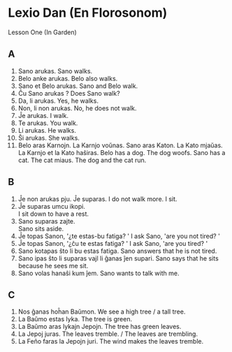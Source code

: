 # Lexio Dan (En Florosonom)

Lesson One (In Garden)

## A

1. Sano arukas. 
  Sano walks. 
1. Belo anke arukas. 
  Belo also walks. 
1. Sano et Belo arukas. 
  Sano and Belo walk. 
1. Ĉu Sano arukas ? 
  Does Sano walk? 
1. Da, li arukas. 
  Yes, he walks. 
1. Non, li non arukas. 
  No, he does not walk. 
1. Ĵe arukas. 
  I walk. 
1. Te arukas. 
  You walk. 
1. Li arukas. 
  He walks. 
1. Ŝi arukas. 
  She walks. 
1. Belo aras Karnojn. La Karnjo voŭnas. Sano aras Katon. La Kato mjaŭas. 
La Karnjo et la Kato haŝiras. 
  Belo has a dog. The dog woofs. Sano has a cat. The cat miaus. The dog and the cat run. 

## B

1. Ĵe non arukas pju. Ĵe suparas. 
  I do not walk more. I sit. 
1. Ĵe suparas umcu ikopi.  
  I sit down to have a rest. 
1. Sano suparas zajte.  
  Sano sits aside. 
1. Ĵe topas Sanon, '¿te estas-bu fatiga? ' 
  I ask Sano, 'are you not tired? '
1. Ĵe topas Sanon, '¿ĉu te estas fatiga? ' 
  I ask Sano, 'are you tired? '
1. Sano kotapas ŝto li bu estas fatiga. 
  Sano answers that he is not tired. 
1. Sano ipas ŝto li suparas vajl li ĝanas ĵen supari. 
  Sano says that he sits because he sees me sit. 
1. Sano volas hanaŝi kum ĵem. 
  Sano wants to talk with me. 

## C

1. Nos ĝanas hoĥan Baŭmon. 
  We see a high tree / a tall tree. 
1. La Baŭmo estas lyka. 
  The tree is green. 
1. La Baŭmo aras lykajn Jepojn. 
  The tree has green leaves. 
1. La Jepoj juras. 
  The leaves tremble. / The leaves are trembling. 
1. La Feño faras la Jepojn juri. 
  The wind makes the leaves tremble. 
